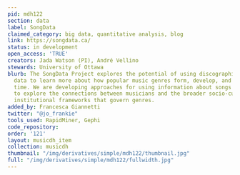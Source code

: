 ```yaml
---
pid: mdh122
section: data
label: SongData
claimed_category: big data, quantitative analysis, blog
link: https://songdata.ca/
status: in development
open_access: 'TRUE'
creators: Jada Watson (PI), André Vellino
stewards: University of Ottawa
blurb: The SongData Project explores the potential of using discographic and biographic
  data to learn more about how popular music genres form, develop, and evolve over
  time. We are developing approaches for using information about songs and artists
  to explore the connections between musicians and the broader socio-cultural and
  institutional frameworks that govern genres.
added_by: Francesca Giannetti
twitter: "@jo_frankie"
tools_used: RapidMiner, Gephi
code_repository:
order: '121'
layout: musicdh_item
collection: musicdh
thumbnail: "/img/derivatives/simple/mdh122/thumbnail.jpg"
full: "/img/derivatives/simple/mdh122/fullwidth.jpg"
---
```

